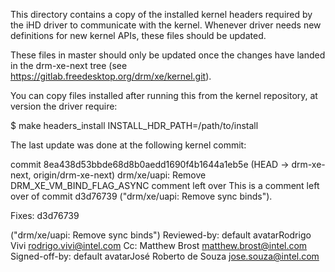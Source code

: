 This directory contains a copy of the installed kernel headers
required by the iHD driver to communicate with the kernel.
Whenever driver needs new definitions for new kernel
APIs, these files should be updated.

These files in master should only be updated once the changes have landed
in the drm-xe-next tree (see https://gitlab.freedesktop.org/drm/xe/kernel.git).

You can copy files installed after running this from the kernel
repository, at version the driver require:

$ make headers_install INSTALL_HDR_PATH=/path/to/install

The last update was done at the following kernel commit:

commit 8ea438d53bbde68d8b0aedd1690f4b1644a1eb5e (HEAD -> drm-xe-next, origin/drm-xe-next)
drm/xe/uapi: Remove DRM_XE_VM_BIND_FLAG_ASYNC comment left over
This is a comment left over of commit d3d76739
("drm/xe/uapi: Remove sync binds").

Fixes: d3d76739

 ("drm/xe/uapi: Remove sync binds")
Reviewed-by: default avatarRodrigo Vivi <rodrigo.vivi@intel.com>
Cc: Matthew Brost <matthew.brost@intel.com>
Signed-off-by: default avatarJosé Roberto de Souza <jose.souza@intel.com>